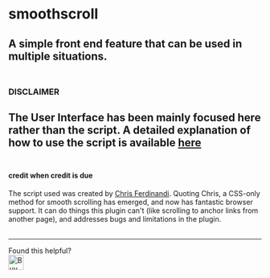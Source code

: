 # smoothscroll
A simple front end feature that can be used in multiple situations.
<br>
<br>
---

### DISCLAIMER
The User Interface has been mainly focused here rather than the script.
A detailed explanation of how to use the script is available <a href="https://github.com/cferdinandi/smooth-scroll">here</a>
<br>
<br>
---
#### credit when credit is due
The script used was created by <a href="https://github.com/cferdinandi">Chris Ferdinandi</a>.
Quoting Chris, a CSS-only method for smooth scrolling has emerged, and now has fantastic browser support. It can do things this plugin can't (like scrolling to anchor links from another page), and addresses bugs and limitations in the plugin.
<br>
<br>

---
Found this helpful?
<br>
<a href="https://www.buymeacoffee.com/aakarsh" target="_blank"><img align="left" alt="Buy me coffee" width="30px" src="https://cdn.buymeacoffee.com/buttons/v2/default-red.png" />
